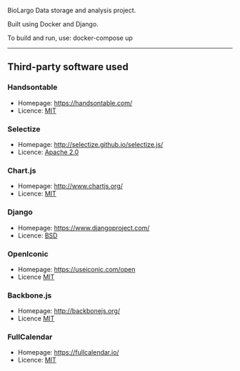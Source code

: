 BioLargo Data storage and analysis  project.

Built using Docker and Django.

To build and run, use:
   docker-compose up

---

## Third-party software used
### Handsontable
* Homepage: https://handsontable.com/
* Licence: [MIT](https://github.com/handsontable/handsontable/blob/master/LICENSE)

### Selectize
* Homepage: http://selectize.github.io/selectize.js/
* Licence: [Apache 2.0](https://github.com/selectize/selectize.js/blob/master/LICENSE)

### Chart.js
* Homepage: http://www.chartjs.org/
* Licence: [MIT](https://github.com/chartjs/Chart.js/blob/master/LICENSE.md)

### Django
* Homepage: https://www.djangoproject.com/
* Licence: [BSD](https://github.com/django/django/blob/master/LICENSE)

### OpenIconic
* Homepage: https://useiconic.com/open
* Licence [MIT](https://github.com/iconic/open-iconic/blob/master/ICON-LICENSE)

### Backbone.js
* Homepage: http://backbonejs.org/
* Licence [MIT](https://github.com/jashkenas/backbone/blob/master/LICENSE)

### FullCalendar
* Homepage: https://fullcalendar.io/
* Licence: [MIT](https://github.com/fullcalendar/fullcalendar/blob/master/LICENSE.txt)
